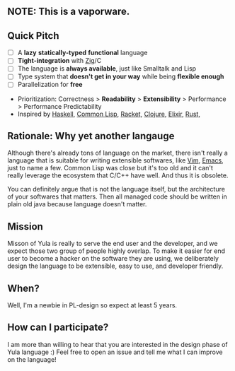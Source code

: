 ## NOTE: This is a vaporware.

## Quick Pitch
- [ ] A **lazy** **statically-typed** **functional** language
- [ ] **Tight-integration** with [Zig](https://ziglang.org/)/C
- [ ] The language is **always available**, just like Smalltalk and Lisp
- [ ] Type system that **doesn't get in your way** while being **flexible enough**
- [ ] Parallelization for **free**
- Prioritization: Correctness > **Readability** > **Extensibility** > Performance > Performance Predictability
- Inspired by [Haskell](https://www.haskell.org/), [Common Lisp](https://lisp-lang.org/), [Racket](https://racket-lang.org/), [Clojure](https://clojure.org/), [Elixir](https://elixir-lang.org/), [Rust](https://www.rust-lang.org/), 

## Rationale: Why yet another langauge

Although there's already tons of language on the market, there isn't really a language that is suitable for writing extensible softwares, like [Vim](https://www.vim.org/), [Emacs](https://www.gnu.org/software/emacs/), just to name a few. Common Lisp was close but it's too old and it can't really leverage the ecosystem that C/C++ have well. And thus it is obsolete.

You can definitely argue that is not the language itself, but the architecture of your softwares that matters. Then all managed code should be written in plain old java because language doesn't matter.

## Mission

Misson of Yula is really to serve the end user and the developer, and we expect those two group of people highly overlap. To make it easier for end user to become a hacker on the software they are using, we deliberately design the language to be extensible, easy to use, and developer friendly.

## When?

Well, I'm a newbie in PL-design so expect at least 5 years.

## How can I participate?

I am more than willing to hear that you are interested in the design phase of Yula language :) Feel free to open an issue and tell me what I can improve on the language!
